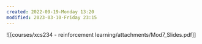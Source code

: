 ```yaml
---
created: 2022-09-19-Monday 13:20
modified: 2023-03-10-Friday 23:15
---
```


![[courses/xcs234 - reinforcement learning/attachments/Mod7_Slides.pdf]]

